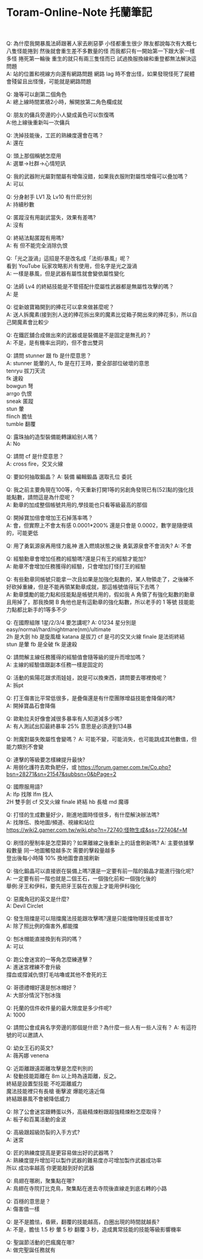 # Toram-Online-Note 托蘭筆記<br><br>

Q: 為什麼我開暴風法師跟著人家去刷惡夢 小怪都重生很少 隊友都說每次有大概七八隻怪能捲到 然後就會重生差不多數量的怪
而我都只有一開始第一下跟大家一樣多怪 捲死第一輪後 重生的就只有兩三隻怪而已 試過換服換線和重登都無法解決這問題<br>
A: 站的位置和視線方向還有網路問題 網路 lag 時不會出怪，如果發現怪死了屍體會殘留且出怪慢，可能就是網路問題

Q: 幾等可以創第二個角色<br>
A: 總上線時間累積2小時，解開放第二角色欄成就

Q: 朋友的傭兵旁邊的小人變成黃色可以恢復嗎<br>
A:他上線後重新叫一次傭兵<br>

Q: 洗掉技能後，工匠的熟練度還會在嗎？<br>
A: 還在

Q: 頭上那個稱號怎麼用<br>
A: 選單→社群→心情短訊

Q: 我的武器附光屬對闇屬有增傷沒錯，如果我衣服附對屬性增傷可以疊加嗎？<br>
A: 可以

Q: 分身射手 LV1 及 Lv10 有什麽分別<br>
A: 持續秒數

Q: 匿蹤沒有用副武當失，效果有差嗎?<br>
A: 沒有

Q: 終結法點匿蹤有用嗎?<br>
A: 有 但不能完全消除仇恨

Q:「光之漩渦」這招是不是改名成「法術/暴風」呢？<br>
看到 YouTube 玩家攻略影片有使用，但名字是光之漩渦<br>
A: 一樣是暴風，但是武器有屬性就會變依屬性變化

Q: 法師 Lv4 的終結技能是不管搭配什麼屬性武器都是無屬性攻擊的嗎？<br>
A: 是

Q: 從新娘寶箱開到的捧花可以拿來做甚麼呢？<br>
A: 送人拆魔素(接到別人送的捧花拆出來的魔素比從箱子開出來的捧花多)，所以自己開魔素會比較少


Q: 在鐵匠舖合成做出來的武器或是裝備是不是固定是無孔的？<br>
A: 不是，是有機率出洞的，但不會出雙洞

Q: 請問 stunner 跟 fb 是什麼意思？<br>
A: stunner 能暈的人, fb 是在打王時，要全部部位破壞的意思<br>
tenryu 拔刀天流<br>
fk 速殺<br>
bowgun 弩<br>
arrgo 仇恨<br>
sneak 匿蹤<br>
stun 暈<br>
flinch 膽怯<br>
tumble 翻覆

Q: 露珠抽的造型裝備能轉讓給别人嗎？<br>
A: No

Q: 請問 cf 是什麼意思？<br>
A: cross fire，交叉火線

Q: 要如何抽取鍛晶？
A: 裝備 編輯鍛晶 選取孔位 委託

Q: 我之前主要角現在100等，今天重新打開1等的另創角發現已有[52]點的強化技能點數，請問這是為什麼呢？<br>
A: 勳章的加成整個帳號共用的,學技能也只看等級最高的那個

Q: 開掉寶加倍會增加王石掉落率嗎？<br>
A: 會，但實際上不會太有感 0.0001*200% 還是只會是 0.0002，數字是隨便填的，可能更低

Q: 用了勇氣源泉再用怪力亂神 進入燃燒狀態之後 勇氣源泉會不會消失?
A: 不會

Q: 經驗勳章會增加任務的經驗嗎?還是只有王的經驗才能加?<br>
A: 勛章不會增加任務獲得的經驗，只會增加打怪打王的經驗

Q: 有些勳章同帳號只能拿一次且如果是加強化點數的，某人物領走了，之後練不好砍掉重練，但是不能再領某勳章成就，那這帳號值得玩下去嗎？<br>
A: 勳章獎勵的能力點和技能點是帳號共用的，假如我 A 角領了有強化點數的勳章且用掉了，那我換開 B 角他也是有這勳章的強化點數，所以老手的 1 等號 技能能力點都比新手的1等多不少

Q: 在國際組隊 1星/2/3/4 要怎講呢?
A: 01234 星分別是 easy/normal/hard/nightmare(nm)/ultimate<br>
2h 是大劍 hb 是旋風槍 katana 是拔刀 cf 是弓的交叉火線 finale 是法術終結<br>
stun 是暈 fb 是全破 fk 是速殺

Q: 請問解主線任務獲得的經驗值會隨等級的提升而增加嗎？<br>
A: 主線的經驗值跟副本任務一樣是固定的

Q: 活動的紫陽花跟求雨娃娃，說是可以換東西，請問要去哪裡換呢？<br>
A: 拆pt

Q: 打王傷害比平常低很多，是疊傷還是有什麼團隊增益技能會降傷的嗎?<br>
A: 開掉寶晶石會降傷

Q: 歐勒拉夫好像會減很多暴率有人知道減多少嗎?<br>
A: 有人測試出扣最終暴率 25% 意思是必須達到134暴

Q: 附魔對屬失敗屬性會變嗎？
A: 可能不變，可能消失，也可能跳成其他數值，但能力類別不會變

Q: 連擊的等級要怎樣練提升最快?<br>
A: 用弱化護符去欺負肥仔，或 https://forum.gamer.com.tw/Co.php?bsn=28271&sn=21547&subbsn=0&bPage=2

Q: 國際服用語?<br>
A: lfp 找隊 lfm 找人<br>
2H 雙手劍 cf 交叉火線 finale 終結 hb 長槍 md 魔導

Q: 打怪的生成數量好少，剛進地圖時怪很多，有什麼解決辦法嗎?<br>
A: 找隊伍、換地圖/頻道、視線和站位<br>
https://wiki2.gamer.com.tw/wiki.php?n=72740:怪物生成&ss=72740&f=M

Q: 刷怪的壓制率是怎麼算的？如果離線之後重新上的話會刷新嗎?
A: 主要依據擊殺數量 同一地圖觸發越多次 需要的擊殺量越多<br>
登出後每小時降 10% 換地圖會直接刷新

Q: 強化鍛晶可以直接嵌在裝備上嗎?還是一定要有前一階的鍛晶才能進行強化呢?<br>
A: 一定要有前一階也就是二個王石，一個強化前和一個強化後的<br>
舉例:牙王和伊科，要先把牙王裝在衣服上才能用伊科強化

Q: 惡魔角冠的英文是什麼?<br>
A: Devil Circlet

Q: 發生阻擋是可以阻擋魔法技能跟攻擊嗎?還是只能擋物理技能或普攻?<br>
A: 除了照比例的傷害外,都能擋

Q: 刨冰帽能直接換到有洞的嗎？<br>
A: 可以

Q: 跑公會迷宮的一等角怎麼練連擊？<br>
A: 進迷宮裡練不會升級<br>
撐血或撐減仇恨打毛咕嚕或其他不會死的王

Q: 哥德禮帽好還是刨冰帽好？<br>
A: 大部分情況下刨冰強

Q: 托蘭的信件收件量的最大限度是多少件呢?<br>
A: 1000

Q: 請問公會成員名字旁邊的那個是什麽？為什麼一些人有一些人沒有？
A: 有這符號的可以邀請人

Q: 幼女王石的英文?<br>
A: 薇芮娜 venena

Q: 近距離跟遠距離攻擊是怎麼判別的<br>
A: 發動技能距離在 8m 以上時為遠距離，反之。<br>
終結是設置型技能 不吃距離威力<br>
魔法技能裡只有長槍 衝擊波 爆能吃遠近傷<br>
終結跟暴風不會被降低威力

Q: 除了公會迷宮跟轉蛋以外，高級精煉粉跟超強精煉粉怎麼取得？<br>
A: 板子和百萬活動的金波

Q: 高級跟超級防裂的入手方式?<br>
A: 迷宮

Q: 匠的熟練度提高是更容易做出好的武器嗎？<br>
A: 熟練度提升增加可以製作武器的難易度亦可增加製作武器成功率<br>
所以 成功率越高 你更能敲到好的武器

Q: 鳥翅在哪刷，聚集點在哪?<br>
A: 鳥翅在寺院打比克鳥，聚集點在進去寺院後直線走到底右轉的小路

Q: 百穩的意思是？<br>
A: 傷害值一樣

Q: 是不是膽怯，昏厥，翻覆的技能越高，白圈出現的時間就越長?<br>
A: 不是，膽怯 1.5 秒 暈 5 秒 翻覆 3 秒，造成異常技能的技能等級影響機率

Q: 聖誕節活動的巴瘋魔在哪?<br>
A: 做完聖誕任務就有
